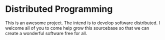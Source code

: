 Distributed Programming
=======================

This is an awesome project. The intend is to develop software distributed. I welcome all of you to come help grow this sourcebase so that we can create a wonderful software free for all.
